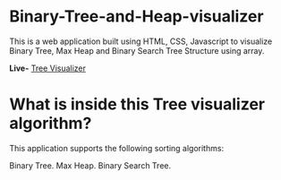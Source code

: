 # Binary-Tree-and-Heap-visualizer
This is a web application built using HTML, CSS, Javascript to visualize Binary Tree, Max Heap and Binary Search Tree Structure using array.

**Live-** [Tree Visualizer](https://AdarshSingh7647.github.io/Tree-visualizer/)


# What is inside this Tree visualizer algorithm?
This application supports the following sorting algorithms:

Binary Tree.
Max Heap.
Binary Search Tree.
